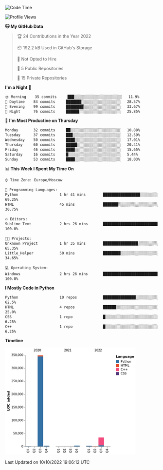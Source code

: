 <!--START_SECTION:waka-->
![Code Time](http://img.shields.io/badge/Code%20Time-35%20hrs%2054%20mins-blue)

![Profile Views](http://img.shields.io/badge/Profile%20Views-0-blue)

**🐱 My GitHub Data** 

> 🏆 24 Contributions in the Year 2022
 > 
> 📦 192.2 kB Used in GitHub's Storage 
 > 
> 🚫 Not Opted to Hire
 > 
> 📜 5 Public Repositories 
 > 
> 🔑 15 Private Repositories  
 > 
**I'm a Night 🦉** 

```text
🌞 Morning    35 commits     ███░░░░░░░░░░░░░░░░░░░░░░   11.9% 
🌆 Daytime    84 commits     ███████░░░░░░░░░░░░░░░░░░   28.57% 
🌃 Evening    99 commits     ████████░░░░░░░░░░░░░░░░░   33.67% 
🌙 Night      76 commits     ██████░░░░░░░░░░░░░░░░░░░   25.85%

```
📅 **I'm Most Productive on Thursday** 

```text
Monday       32 commits     ██░░░░░░░░░░░░░░░░░░░░░░░   10.88% 
Tuesday      37 commits     ███░░░░░░░░░░░░░░░░░░░░░░   12.59% 
Wednesday    50 commits     ████░░░░░░░░░░░░░░░░░░░░░   17.01% 
Thursday     60 commits     █████░░░░░░░░░░░░░░░░░░░░   20.41% 
Friday       46 commits     ████░░░░░░░░░░░░░░░░░░░░░   15.65% 
Saturday     16 commits     █░░░░░░░░░░░░░░░░░░░░░░░░   5.44% 
Sunday       53 commits     ████░░░░░░░░░░░░░░░░░░░░░   18.03%

```


📊 **This Week I Spent My Time On** 

```text
⌚︎ Time Zone: Europe/Moscow

💬 Programming Languages: 
Python                   1 hr 41 mins        █████████████████░░░░░░░░   69.25% 
HTML                     45 mins             ███████░░░░░░░░░░░░░░░░░░   30.75%

🔥 Editors: 
Sublime Text             2 hrs 26 mins       █████████████████████████   100.0%

🐱‍💻 Projects: 
Unknown Project          1 hr 35 mins        ████████████████░░░░░░░░░   65.35% 
Little_Helper            50 mins             ████████░░░░░░░░░░░░░░░░░   34.65%

💻 Operating System: 
Windows                  2 hrs 26 mins       █████████████████████████   100.0%

```

**I Mostly Code in Python** 

```text
Python                   10 repos            ███████████████░░░░░░░░░░   62.5% 
HTML                     4 repos             ██████░░░░░░░░░░░░░░░░░░░   25.0% 
CSS                      1 repo              █░░░░░░░░░░░░░░░░░░░░░░░░   6.25% 
C++                      1 repo              █░░░░░░░░░░░░░░░░░░░░░░░░   6.25%

```


**Timeline**

![Chart not found](https://raw.githubusercontent.com/Delitel-WEB/Delitel-WEB/main/charts/bar_graph.png) 


 Last Updated on 10/10/2022 19:06:12 UTC
<!--END_SECTION:waka-->
